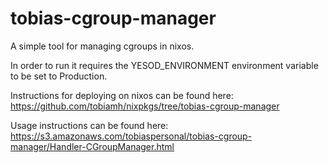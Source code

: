 tobias-cgroup-manager
=====================

A simple tool for managing cgroups in nixos.

In order to run it requires the YESOD_ENVIRONMENT environment variable to be set to Production.

Instructions for deploying on nixos can be found here: https://github.com/tobiamh/nixpkgs/tree/tobias-cgroup-manager

Usage instructions can be found here: https://s3.amazonaws.com/tobiaspersonal/tobias-cgroup-manager/Handler-CGroupManager.html

